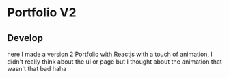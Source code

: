 # Portfolio V2

## Develop

here I made a version 2 Portfolio with Reactjs with a touch of animation, I didn't really think about the ui or page but I thought about the animation that wasn't that bad haha
